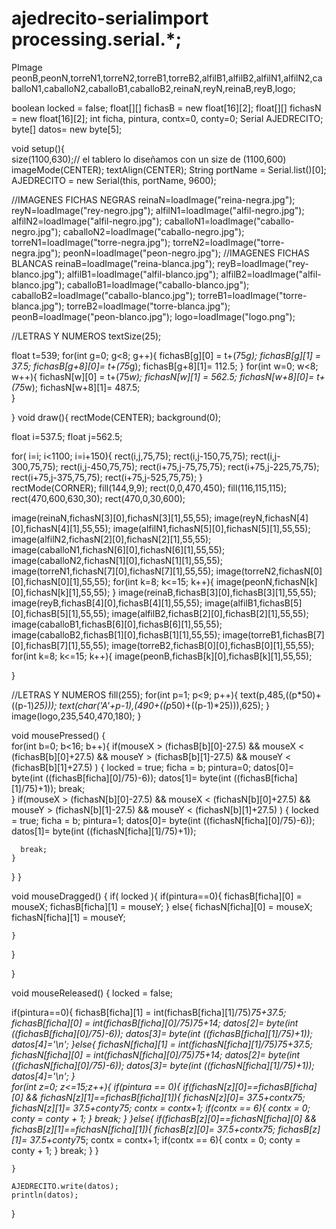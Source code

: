 # ajedrecito-serialimport processing.serial.*;
PImage peonB,peonN,torreN1,torreN2,torreB1,torreB2,alfilB1,alfilB2,alfilN1,alfilN2,caballoN1,caballoN2,caballoB1,caballoB2,reinaN,reyN,reinaB,reyB,logo;

boolean locked = false;
float[][] fichasB = new float[16][2];
float[][] fichasN = new float[16][2];
int ficha, pintura, contx=0, conty=0;
Serial AJEDRECITO;
byte[] datos= new byte[5];

void setup(){   
  size(1100,630);// el tablero lo diseñamos con un size de (1100,600)
  imageMode(CENTER);
  textAlign(CENTER);
    String portName = Serial.list()[0];
  AJEDRECITO = new Serial(this, portName, 9600);

  //IMAGENES FICHAS NEGRAS
  reinaN=loadImage("reina-negra.jpg");
  reyN=loadImage("rey-negro.jpg");
  alfilN1=loadImage("alfil-negro.jpg");
  alfilN2=loadImage("alfil-negro.jpg");
  caballoN1=loadImage("caballo-negro.jpg");
  caballoN2=loadImage("caballo-negro.jpg");
  torreN1=loadImage("torre-negra.jpg");
  torreN2=loadImage("torre-negra.jpg");
  peonN=loadImage("peon-negro.jpg");
  //IMAGENES FICHAS BLANCAS
  reinaB=loadImage("reina-blanca.jpg");
  reyB=loadImage("rey-blanco.jpg");
  alfilB1=loadImage("alfil-blanco.jpg");
  alfilB2=loadImage("alfil-blanco.jpg");
  caballoB1=loadImage("caballo-blanco.jpg");
  caballoB2=loadImage("caballo-blanco.jpg");
  torreB1=loadImage("torre-blanca.jpg");
  torreB2=loadImage("torre-blanca.jpg");
  peonB=loadImage("peon-blanco.jpg");
  logo=loadImage("logo.png");
  
  //LETRAS Y NUMEROS
  textSize(25);

  float t=539;
for(int g=0; g<8; g++){
  fichasB[g][0] = t+(75*g);
  fichasB[g][1] = 37.5;
  fichasB[g+8][0]= t+(75*g);
  fichasB[g+8][1]= 112.5;
}
 for(int w=0; w<8; w++){
  fichasN[w][0] = t+(75*w);
  fichasN[w][1] = 562.5;
  fichasN[w+8][0]= t+(75*w);
  fichasN[w+8][1]= 487.5;  
}

}
void draw(){
  rectMode(CENTER);
  background(0);

   float i=537.5;
   float j=562.5;

  for( i=i; i<1100; i=i+150){
      rect(i,j,75,75);
      rect(i,j-150,75,75);
      rect(i,j-300,75,75);
      rect(i,j-450,75,75);
      rect(i+75,j-75,75,75);
      rect(i+75,j-225,75,75);
      rect(i+75,j-375,75,75);
      rect(i+75,j-525,75,75); 
     }    
    rectMode(CORNER);
  fill(144,9,9);
  rect(0,0,470,450);
  fill(116,115,115);
  rect(470,600,630,30);
  rect(470,0,30,600);
  
  

  image(reinaN,fichasN[3][0],fichasN[3][1],55,55);
  image(reyN,fichasN[4][0],fichasN[4][1],55,55);
  image(alfilN1,fichasN[5][0],fichasN[5][1],55,55);
  image(alfilN2,fichasN[2][0],fichasN[2][1],55,55);
  image(caballoN1,fichasN[6][0],fichasN[6][1],55,55);
  image(caballoN2,fichasN[1][0],fichasN[1][1],55,55);
  image(torreN1,fichasN[7][0],fichasN[7][1],55,55);
  image(torreN2,fichasN[0][0],fichasN[0][1],55,55);
  for(int k=8; k<=15; k++){
      image(peonN,fichasN[k][0],fichasN[k][1],55,55);
  }
  image(reinaB,fichasB[3][0],fichasB[3][1],55,55);
  image(reyB,fichasB[4][0],fichasB[4][1],55,55);
  image(alfilB1,fichasB[5][0],fichasB[5][1],55,55);
  image(alfilB2,fichasB[2][0],fichasB[2][1],55,55);
  image(caballoB1,fichasB[6][0],fichasB[6][1],55,55);
  image(caballoB2,fichasB[1][0],fichasB[1][1],55,55);
  image(torreB1,fichasB[7][0],fichasB[7][1],55,55);
  image(torreB2,fichasB[0][0],fichasB[0][1],55,55);
  for(int k=8; k<=15; k++){
      image(peonB,fichasB[k][0],fichasB[k][1],55,55);
      
  }
  
  //LETRAS Y NUMEROS
  fill(255);
  for(int p=1; p<9; p++){
  text(p,485,((p*50)+((p-1)*25)));
  text(char('A'+p-1),(490+((p*50)+((p-1)*25))),625);
  }
  image(logo,235,540,470,180);
}

void mousePressed()
{  
   for(int b=0; b<16; b++){
    if(mouseX > (fichasB[b][0]-27.5) && mouseX < (fichasB[b][0]+27.5) &&
      mouseY > (fichasB[b][1]-27.5) && mouseY < (fichasB[b][1]+27.5) ) {
      locked = true;
      ficha = b;
      pintura=0;
      datos[0]= byte(int ((fichasB[ficha][0]/75)-6));
      datos[1]= byte(int ((fichasB[ficha][1]/75)+1));
        break;  
    } 
        if(mouseX > (fichasN[b][0]-27.5) && mouseX < (fichasN[b][0]+27.5) &&
      mouseY > (fichasN[b][1]-27.5) && mouseY < (fichasN[b][1]+27.5) ) {
      locked = true;
      ficha = b;
      pintura=1;
        datos[0]= byte(int ((fichasN[ficha][0]/75)-6));
        datos[1]= byte(int ((fichasN[ficha][1]/75)+1));
       
      break;
    }  
  }
}

void mouseDragged()
{
  if( locked ){
    if(pintura==0){
    fichasB[ficha][0] = mouseX;
    fichasB[ficha][1] = mouseY;
    } 
    else{
    fichasN[ficha][0] = mouseX;
    fichasN[ficha][1] = mouseY;    
    
    }
}  
   
}

void mouseReleased()
{
  locked = false;
  
  if(pintura==0){
    fichasB[ficha][1] = int(fichasB[ficha][1]/75)*75+37.5;
    fichasB[ficha][0] = int(fichasB[ficha][0]/75)*75+14;
    datos[2]= byte(int ((fichasB[ficha][0]/75)-6));
    datos[3]= byte(int ((fichasB[ficha][1]/75)+1));
    datos[4]='\n';
  }else{
    fichasN[ficha][1] = int(fichasN[ficha][1]/75)*75+37.5;
    fichasN[ficha][0] = int(fichasN[ficha][0]/75)*75+14;
    datos[2]= byte(int ((fichasN[ficha][0]/75)-6));
    datos[3]= byte(int ((fichasN[ficha][1]/75)+1));
    datos[4]='\n';
  }   
    for(int z=0; z<=15;z++){
        if(pintura == 0){
          if(fichasN[z][0]==fichasB[ficha][0] && fichasN[z][1]==fichasB[ficha][1]){
                    fichasN[z][0]= 37.5+contx*75;
                    fichasN[z][1]= 37.5+conty*75;
                    contx = contx+1;
                    if(contx == 6){
                      contx = 0;
                      conty = conty + 1;
                    }
                     break;
            }
        }else{
           if(fichasB[z][0]==fichasN[ficha][0] && fichasB[z][1]==fichasN[ficha][1]){
                    fichasB[z][0]= 37.5+contx*75;
                    fichasB[z][1]= 37.5+conty*75;
                    contx = contx+1;
                    if(contx == 6){
                      contx = 0;
                      conty = conty + 1;
                    }
                     break;
            }
        }
    
    
    }
  
    AJEDRECITO.write(datos);
    println(datos);

}
